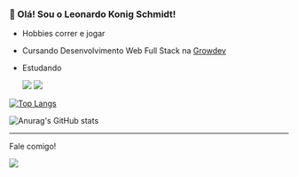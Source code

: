 ### 👋 Olá! Sou o Leonardo Konig Schmidt!


- Hobbies correr e jogar
- Cursando Desenvolvimento Web Full Stack na <a href="https://www.growdev.com.br/" target="_blank">Growdev</a>
- Estudando

   
  <img src="https://img.shields.io/badge/HTML5-E34F26?style=for-the-badge&logo=html5&logoColor=white">
  <img src="https://img.shields.io/badge/CSS3-1572B6?style=for-the-badge&logo=css3&logoColor=white">
  


[![Top Langs](https://github-readme-stats.vercel.app/api/top-langs/?username=Leokschmidt&layout=donut)](https://github.com/anuraghazra/github-readme-stats)

![Anurag's GitHub stats](https://github-readme-stats.vercel.app/api?username=Leokschmidt&show_icons=true&theme=transparent)




<hr>

Fale comigo!

<a href="https://discord.gg/2cEcchw8" target="_blank"><img src="https://img.shields.io/badge/Discord-7289DA?style=for-the-badge&logo=discord&logoColor=white" target="blank"></a>
